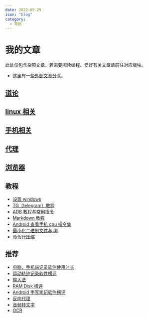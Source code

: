```yaml
---
date: 2022-09-29
icon: "blog"
category:
  - 导航
---
```


# 我的文章

此处仅包含杂项文章。若需要阅读编程、爱好有关文章请前往对应版块。

- 这里有一些[外部文章分享](./external.md)。

## [道论](./worldview.md)

## [linux 相关](./linux/index.md)

## [手机相关](./mobile/index.md)

## [代理](./proxy/index.md)

## [浏览器](./browser/index.md)

## 教程

- [设置 windows](./windows_setting.md)
- [TG（telegram）教程](./telegram.md)
- [ADB 教程与常用指令](./adb.md)
- [Markdown 教程](./markdown.md)
- [Android 查看手机 cpu 指令集](./Android_ISA.md)
- [最小化二进制文件与 dll](./minimize_exe.md)
- [命令行压缩](./cli_compress.md)

## 推荐

- [电脑、手机端记录软件使用时长](./time_record.md)
- [运动轨迹记录软件横评](./track_record.md)
- [输入法](./input_method.md)
- [RAM Disk 横评](./ramdisk.md)
- [Android 手写笔记软件横评](./note.md)
- [反向代理](./reverse_proxy.md)
- [音频转文字](./voice2text.md)
- [OCR](./ocr.md)

<!-- 7. [Potplayer 设置](./potplayer_setting.md) -->
